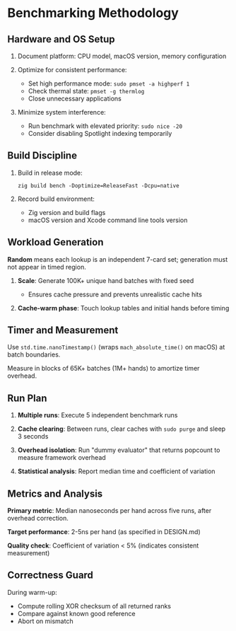 # Benchmarking Methodology

## Hardware and OS Setup

1. Document platform: CPU model, macOS version, memory configuration

2. Optimize for consistent performance:
   - Set high performance mode: `sudo pmset -a highperf 1`
   - Check thermal state: `pmset -g thermlog`
   - Close unnecessary applications

3. Minimize system interference:
   - Run benchmark with elevated priority: `sudo nice -20`
   - Consider disabling Spotlight indexing temporarily

## Build Discipline

1. Build in release mode:
   ```
   zig build bench -Doptimize=ReleaseFast -Dcpu=native
   ```

2. Record build environment:
   - Zig version and build flags
   - macOS version and Xcode command line tools version

## Workload Generation

**Random** means each lookup is an independent 7-card set; generation must not appear in timed region.

1. **Scale**: Generate 100K+ unique hand batches with fixed seed
   - Ensures cache pressure and prevents unrealistic cache hits

2. **Cache-warm phase**: Touch lookup tables and initial hands before timing

## Timer and Measurement

Use `std.time.nanoTimestamp()` (wraps `mach_absolute_time()` on macOS) at batch boundaries.

Measure in blocks of 65K+ batches (1M+ hands) to amortize timer overhead.

## Run Plan

1. **Multiple runs**: Execute 5 independent benchmark runs

2. **Cache clearing**: Between runs, clear caches with `sudo purge` and sleep 3 seconds

3. **Overhead isolation**: Run "dummy evaluator" that returns popcount to measure framework overhead

4. **Statistical analysis**: Report median time and coefficient of variation

## Metrics and Analysis

**Primary metric**: Median nanoseconds per hand across five runs, after overhead correction.

**Target performance**: 2-5ns per hand (as specified in DESIGN.md)

**Quality check**: Coefficient of variation < 5% (indicates consistent measurement)

## Correctness Guard

During warm-up:
- Compute rolling XOR checksum of all returned ranks
- Compare against known good reference
- Abort on mismatch
